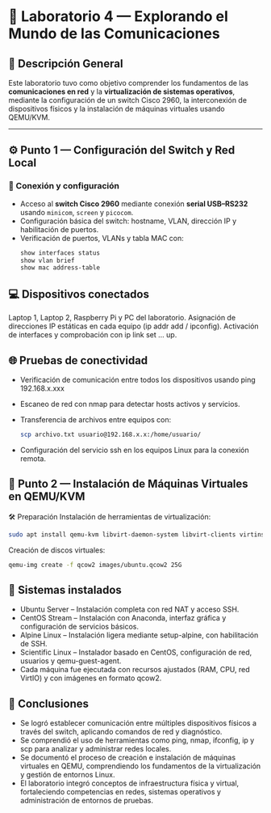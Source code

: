 # 🧪 Laboratorio 4 — Explorando el Mundo de las Comunicaciones

## 📘 Descripción General
Este laboratorio tuvo como objetivo comprender los fundamentos de las **comunicaciones en red** y la **virtualización de sistemas operativos**, mediante la configuración de un switch Cisco 2960, la interconexión de dispositivos físicos y la instalación de máquinas virtuales usando QEMU/KVM.

---

## ⚙️ Punto 1 — Configuración del Switch y Red Local

### 🔌 Conexión y configuración
- Acceso al **switch Cisco 2960** mediante conexión **serial USB–RS232** usando `minicom`, `screen` y `picocom`.
- Configuración básica del switch: hostname, VLAN, dirección IP y habilitación de puertos.
- Verificación de puertos, VLANs y tabla MAC con:
  ```bash
  show interfaces status
  show vlan brief
  show mac address-table
  ```
## 💻 Dispositivos conectados

Laptop 1, Laptop 2, Raspberry Pi y PC del laboratorio.
Asignación de direcciones IP estáticas en cada equipo (ip addr add / ipconfig).
Activación de interfaces y comprobación con ip link set ... up.

## 🌐 Pruebas de conectividad

- Verificación de comunicación entre todos los dispositivos usando ping 192.168.x.xxx
- Escaneo de red con nmap para detectar hosts activos y servicios.
- Transferencia de archivos entre equipos con:

  ```bash
  scp archivo.txt usuario@192.168.x.x:/home/usuario/
    ```

- Configuración del servicio ssh en los equipos Linux para la conexión remota.

## 💽 Punto 2 — Instalación de Máquinas Virtuales en QEMU/KVM

🛠️ Preparación
Instalación de herramientas de virtualización:
  ```bash
sudo apt install qemu-kvm libvirt-daemon-system libvirt-clients virtinst qemu-img
```
Creación de discos virtuales:
  ```bash
qemu-img create -f qcow2 images/ubuntu.qcow2 25G
```
 ## 🧩 Sistemas instalados

- Ubuntu Server – Instalación completa con red NAT y acceso SSH.
- CentOS Stream – Instalación con Anaconda, interfaz gráfica y configuración de servicios básicos.
- Alpine Linux – Instalación ligera mediante setup-alpine, con habilitación de SSH.
- Scientific Linux – Instalador basado en CentOS, configuración de red, usuarios y qemu-guest-agent.
- Cada máquina fue ejecutada con recursos ajustados (RAM, CPU, red VirtIO) y con imágenes en formato qcow2.

## 🧠 Conclusiones

- Se logró establecer comunicación entre múltiples dispositivos físicos a través del switch, aplicando comandos de red y diagnóstico.
- Se comprendió el uso de herramientas como ping, nmap, ifconfig, ip y scp para analizar y administrar redes locales.
- Se documentó el proceso de creación e instalación de máquinas virtuales en QEMU, comprendiendo los fundamentos de la virtualización y gestión de entornos Linux.
- El laboratorio integró conceptos de infraestructura física y virtual, fortaleciendo competencias en redes, sistemas operativos y administración de entornos de pruebas.


